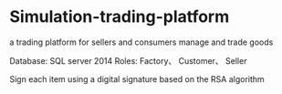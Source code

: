 # Simulation-trading-platform
a trading platform for sellers and consumers manage and trade goods

Database: SQL server 2014
Roles: Factory、 Customer、 Seller

Sign each item using a digital signature based on the RSA algorithm
